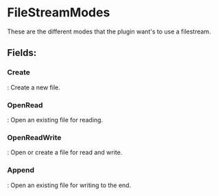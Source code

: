 # FileStreamModes

These are the different modes that the plugin want's to use a filestream. 

## **Fields**:
### **Create**
: Create a new file. 
### **OpenRead**
: Open an existing file for reading. 
### **OpenReadWrite**
: Open or create a file for read and write. 
### **Append**
: Open an existing file for writing to the end. 